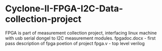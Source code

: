 # Cyclone-II-FPGA-I2C-Data-collection-project
FPGA is part of measurement collection project, interfacing linux machine with usb serial dongel to I2C measurement modules. 
fpgadoc.docx - first pass description of fpga poetion of project
fpga.v - top level verilog
